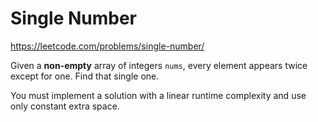 # Single Number

https://leetcode.com/problems/single-number/

Given a **non-empty** array of integers `nums`, every element appears twice except for one. Find that single one.

You must implement a solution with a linear runtime complexity and use only constant extra space.
